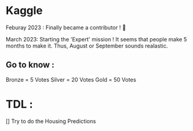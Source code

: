 # Kaggle

Feburay 2023 : Finally became a contributor ! 🎉

March 2023: Starting the 'Expert' mission ! 
It seems that people make 5 months to make it. Thus, August or September sounds realastic. 


## Go to know : 
Bronze = 5 Votes
    Silver = 20 Votes
        Gold = 50 Votes


# TDL : 

[] Try to do the Housing Predictions